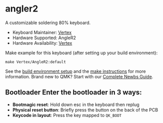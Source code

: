 # angler2
A customizable soldering 80% keyboard.

* Keyboard Maintainer: [Vertex](https://github.com/Vertex-kb)
* Hardware Supported: AngleR2
* Hardware Availability: [Vertex](https://github.com/Vertex-kb)

Make example for this keyboard (after setting up your build environment):

    make Vertex/AngleR2:default

See the [build environment setup](https://docs.qmk.fm/#/getting_started_build_tools) and the [make instructions](https://docs.qmk.fm/#/getting_started_make_guide) for more information. Brand new to QMK? Start with our [Complete Newbs Guide](https://docs.qmk.fm/#/newbs).

## Bootloader Enter the bootloader in 3 ways:
* **Bootmagic reset**: Hold down esc in the keyboard then replug
* **Physical reset button**: Briefly press the button on the back of the PCB
* **Keycode in layout**: Press the key mapped to `QK_BOOT`
